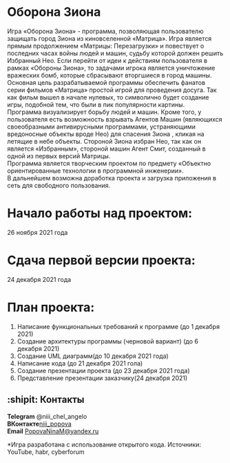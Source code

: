 # Оборона Зиона

Игра «Оборона Зиона» - программа, позволяющая пользователю защищать город Зиона из киновселенной «Матрица». Игра является прямым продолжением «Матрицы: Перезагрузки» и повествует о последних часах войны людей и машин, судьбу которой должен решить Избранный Нео. Если перейти от идеи к действиям пользователя в рамках «Обороны Зиона», то задачами игрока является уничтожение вражеских бомб, которые сбрасывают вторгшиеся в город
машины.    
Основная цель разрабатываемой программы обеспечить фанатов серии фильмов «Матрица» простой игрой для проведения досуга. Так как фильм вышел в начале нулевых, то символично будет создание игры, подобной тем, что были в пик популярности картины.    
Программа визуализирует борьбу людей и машин. Кроме того, у пользователя есть возможность взрывать Агентов Машин (являющихся своеобразными антивирусными программами, устраняющими вредоносные объекты вроде Нео) для спасения Зиона , кликая на летящие в небе объекты. Стороной Зиона избран Нео, так как он является «Избранным», стороной машин Агент Смит, созданный в одной из первых версий Матрицы.    
Программа является творческим проектом по предмету «Объектно ориентированные технологии в программной инженерии».     
В дальнейшем возможна доработка проекта и загрузка приложения в сеть для свободного пользования.    

# Начало работы над проектом: 
26 ноября 2021 года
# Сдача первой версии проекта:  
24 декабря 2021 года
# План проекта:
1. Написание функциональных требований к программе (до 1 декабря 2021)
2. Создание архитектуры программы (черновой вариант) (до 6 декабря 2021)
3. Создание UML диаграмм(до 10 декабря 2021 года)
4. Написание кода (до 21 декабря 2021 гола)
5. Создание презентации проекта (до 23 декабря 2021 года)
6. Представление презентации заказчику(24 декабря 2021)

## :shipit: Контакты    
**Telegram** @niii_chel_angelo    
**ВКонтакте**[niii_popova](https://vk.com/niii_popova)    
**Email** PopovaNinaM@yandex.ru    

*Игра разработана с использование открытого кода.
Источники: YouTube, habr, cyberforum

